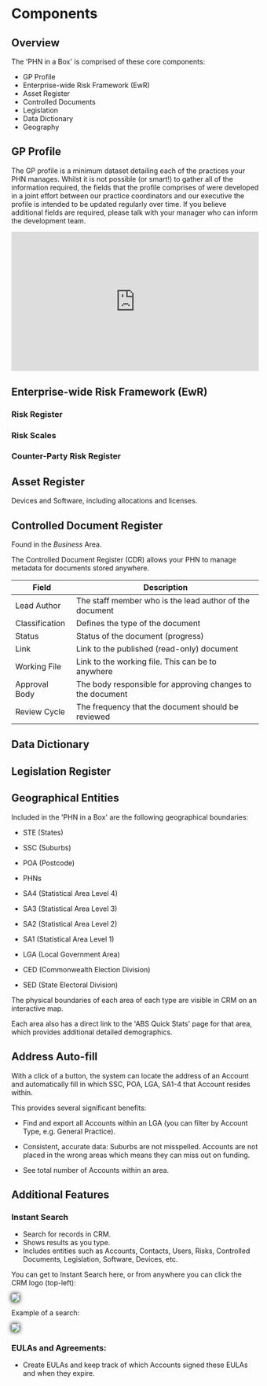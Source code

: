 # Components

## Overview

The 'PHN in a Box' is comprised of these core components:

- GP Profile
- Enterprise-wide Risk Framework (EwR)
- Asset Register
- Controlled Documents
- Legislation
- Data Dictionary
- Geography

## GP Profile

The GP profile is a minimum dataset detailing each of the practices your PHN manages. Whilst it is not possible (or smart!) to gather all of the information required, the fields that the profile comprises of were developed in a joint effort between our practice coordinators and our executive the profile is intended to be updated regularly over time. If you believe additional fields are required, please talk with your manager who can inform the development team.

<div style="position: relative; padding-bottom: 56.25%; height: 0; overflow: hidden; max-width: 100%; height: auto;">
    <iframe src="https://www.youtube.com/embed/P8YCFshdRaY" frameborder="0" allowfullscreen style="position: absolute; top: 0; left: 0; width: 100%; height: 100%;"></iframe>
</div>

## Enterprise-wide Risk Framework (EwR)

### Risk Register

### Risk Scales

### Counter-Party Risk Register

## Asset Register

Devices and Software, including allocations and licenses.

## Controlled Document Register

Found in the _Business_ Area.

The Controlled Document Register (CDR) allows your PHN to manage metadata for documents stored anywhere.

<span style="text-align: left;">

| Field          | Description                                                |
| -------------- | ---------------------------------------------------------- |
| Lead Author    | The staff member who is the lead author of the document    |
| Classification | Defines the type of the document                           |
| Status         | Status of the document (progress)                          |
| Link           | Link to the published (read-only) document                 |
| Working File   | Link to the working file. This can be to anywhere          |
| Approval Body  | The body responsible for approving changes to the document |
| Review Cycle   | The frequency that the document should be reviewed         |

</span>

## Data Dictionary

## Legislation Register

## Geographical Entities

Included in the 'PHN in a Box' are the following geographical boundaries:

- STE (States)

- SSC (Suburbs)

- POA (Postcode)

- PHNs

- SA4 (Statistical Area Level 4)

- SA3 (Statistical Area Level 3)

- SA2 (Statistical Area Level 2)

- SA1 (Statistical Area Level 1)

- LGA (Local Government Area)

- CED (Commonwealth Election Division)

- SED (State Electoral Division)

The physical boundaries of each area of each type are visible in CRM on an interactive map.

Each area also has a direct link to the 'ABS Quick Stats' page for that area, which provides additional detailed demographics.

## Address Auto-fill

With a click of a button, the system can locate the address of an Account and automatically fill in which SSC, POA, LGA, SA1-4 that Account resides within.

This provides several significant benefits:

- Find and export all Accounts within an LGA (you can filter by Account Type, e.g. General Practice).

- Consistent, accurate data: Suburbs are not misspelled. Accounts are not placed in the wrong areas which means they can miss out on funding.

- See total number of Accounts within an area.

## Additional Features

### Instant Search

- Search for records in CRM.
- Shows results as you type.
- Includes entities such as Accounts, Contacts, Users, Risks, Controlled Documents, Legislation, Software, Devices, etc.

You can get to Instant Search here, or from anywhere you can click the CRM logo (top-left):

<img src="../images/instant_search_location.png" style="box-shadow: 0 0 10px black;" />

Example of a search:

<img src="../images/instant_search_example.png" style="box-shadow: 0 0 10px black;" />

### EULAs and Agreements:

- Create EULAs and keep track of which Accounts signed these EULAs and when they expire.
